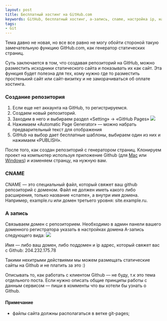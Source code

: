 ```yaml
---
layout: post
title: Бесплатный хостинг на GitHub.com
keywords: GitHub, бесплатный хостинг, a-запись, cname, настройка ip, настройка
tags:
- Git
---
```


Тема давно не новая, но все все равно не могу обойти стороной такую замечательную функцию GitHub.com, как генератор статических страниц.

Суть заключается в том, что создавая репозиторий на GitHub, можно разместить исходники статического сайта и показывать их как сайт. Эта функция будет полезна для тех, кому нужно где то разместить простенький сайт или сайт-визитку и не заморачиваться об оплате хостинга.

### Создание репозитория

1. Если еще нет аккаунта на GitHub, то регистрируемся.
2. Создаем новый репозиторий.
3. Заходим в него и выбираем раздел «Setting» -> «GitHub Pages»
    ![]({{site.url}}/upload/article/2013/06/08/screen_00.jpg)
4. Нажимаем «Automatic Page Generator» — можно набрать предварительный текст для отображения
5. GitHub на выбор дает бесплатные шаблоны, выбираем один из них и нажимаем «PUBLISH».

После того, как создан репозиторий с генератором страниц. Клонируем проект на компьютер используя приложение Github (для [Mac](http://mac.github.com/) или [Windows](http://windows.github.com/)) и изменяем странцу, на нужную вам.

### CNAME

CNAME — это специальный файл, который свяжет ваш github репозиторий с доменом. Файл не должен иметь какого либо расширения, только название «cname», а внутри имя домена. Например, example.ru или домен третьего уровня: site.example.ru.

### A запись

Связываем домен с репозиторием. Необходимо в админ панели вашего доменного регистратора указать в настройках домена A-запись следующего вида:
![]({{site.url}}/upload/article/2013/06/08/screen_01.png)

Имя — либо ваш домен, либо поддомен и ip адрес, который свяжет вас с Github: 204.232.175.78

Такими нехитрыми действиями мы можем размещать статические сайты на Github и не платить за это :)

Описывать то, как работать с клиентом Github — не буду, т.к это тема отдельного поста. Если нужно описать общие принципы работы с данным сервисом — пиши в комменты что вы хотели бы узнать о Github.

#### Примечание

- файлы сайта должны располагаться в ветке <span class="file">git-pages</span>;